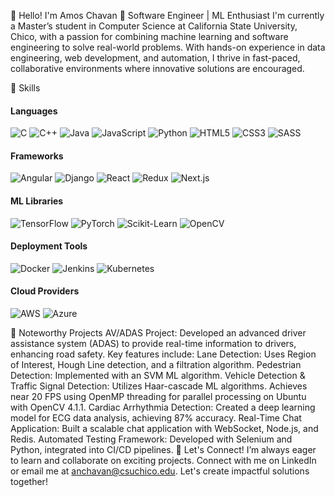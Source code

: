 👋 Hello! I'm Amos Chavan
🚀 Software Engineer | ML Enthusiast
I'm currently a Master’s student in Computer Science at California State University, Chico, with a passion for combining machine learning and software engineering to solve real-world problems. With hands-on experience in data engineering, web development, and automation, I thrive in fast-paced, collaborative environments where innovative solutions are encouraged.

📂 Skills
#### Languages
![C](https://img.shields.io/badge/C-00599C?style=flat-square&logo=c&logoColor=white)
![C++](https://img.shields.io/badge/C++-00599C?style=flat-square&logo=c%2B%2B&logoColor=white)
![Java](https://img.shields.io/badge/Java-ED8B00?style=flat-square&logo=java&logoColor=white)
![JavaScript](https://img.shields.io/badge/JavaScript-F7DF1E?style=flat-square&logo=javascript&logoColor=black)
![Python](https://img.shields.io/badge/Python-3776AB?style=flat-square&logo=python&logoColor=white)
![HTML5](https://img.shields.io/badge/HTML5-E34F26?style=flat-square&logo=html5&logoColor=white)
![CSS3](https://img.shields.io/badge/CSS3-1572B6?style=flat-square&logo=css3&logoColor=white)
![SASS](https://img.shields.io/badge/SASS-CC6699?style=flat-square&logo=sass&logoColor=white)

#### Frameworks
![Angular](https://img.shields.io/badge/Angular-DD0031?style=flat-square&logo=angular&logoColor=white)
![Django](https://img.shields.io/badge/Django-092E20?style=flat-square&logo=django&logoColor=white)
![React](https://img.shields.io/badge/React-20232A?style=flat-square&logo=react&logoColor=61DAFB)
![Redux](https://img.shields.io/badge/Redux-764ABC?style=flat-square&logo=redux&logoColor=white)
![Next.js](https://img.shields.io/badge/Next.js-000000?style=flat-square&logo=nextdotjs&logoColor=white)

#### ML Libraries
![TensorFlow](https://img.shields.io/badge/TensorFlow-FF6F00?style=flat-square&logo=tensorflow&logoColor=white)
![PyTorch](https://img.shields.io/badge/PyTorch-EE4C2C?style=flat-square&logo=pytorch&logoColor=white)
![Scikit-Learn](https://img.shields.io/badge/Scikit--Learn-F7931E?style=flat-square&logo=scikit-learn&logoColor=white)
![OpenCV](https://img.shields.io/badge/OpenCV-5C3EE8?style=flat-square&logo=opencv&logoColor=white)

#### Deployment Tools
![Docker](https://img.shields.io/badge/Docker-2496ED?style=flat-square&logo=docker&logoColor=white)
![Jenkins](https://img.shields.io/badge/Jenkins-D24939?style=flat-square&logo=jenkins&logoColor=white)
![Kubernetes](https://img.shields.io/badge/Kubernetes-326CE5?style=flat-square&logo=kubernetes&logoColor=white)

#### Cloud Providers
![AWS](https://img.shields.io/badge/Amazon%20AWS-232F3E?style=flat-square&logo=amazon-aws&logoColor=white)
![Azure](https://img.shields.io/badge/Microsoft%20Azure-0078D4?style=flat-square&logo=microsoft-azure&logoColor=white)


📂 Noteworthy Projects
AV/ADAS Project: Developed an advanced driver assistance system (ADAS) to provide real-time information to drivers, enhancing road safety. Key features include:
Lane Detection: Uses Region of Interest, Hough Line detection, and a filtration algorithm.
Pedestrian Detection: Implemented with an SVM ML algorithm.
Vehicle Detection & Traffic Signal Detection: Utilizes Haar-cascade ML algorithms.
Achieves near 20 FPS using OpenMP threading for parallel processing on Ubuntu with OpenCV 4.1.1.
Cardiac Arrhythmia Detection: Created a deep learning model for ECG data analysis, achieving 87% accuracy.
Real-Time Chat Application: Built a scalable chat application with WebSocket, Node.js, and Redis.
Automated Testing Framework: Developed with Selenium and Python, integrated into CI/CD pipelines.
🌟 Let's Connect!
I’m always eager to learn and collaborate on exciting projects. Connect with me on LinkedIn or email me at anchavan@csuchico.edu. Let's create impactful solutions together!

